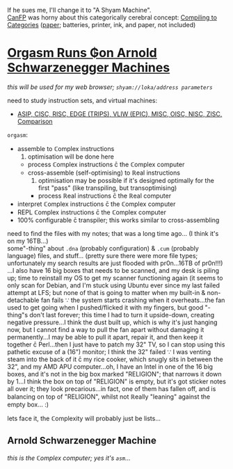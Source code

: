 If he sues me, I'll change it to "A Shyam Machine".
<br>[CanFP](https://www.meetup.com/CanFPG/events/gkbllmywpbtb) was horny about this categorically cerebral concept: [Compiling to Categories](https://www.youtube.com/watch?v=vzLK_xE9Zy8) ([paper](http://conal.net/papers/compiling-to-categories/); batteries, printer, ink, and paper, not included)

# [Orgasm Runs ₲on Arnold Schwarzenegger Machines](http://forlackofabettercomic.com/?id=47)
*this will be used for my web browser; `shyam://loka/address parameters`*

need to study instruction sets, and virtual machines:
* [ASIP, CISC, RISC, EDGE (TRIPS), VLIW (EPIC), MISC, OISC, NISC, ZISC, Comparison](https://en.wikipedia.org/wiki/Template:CPU_technologies)

`orgasm`:
* assemble to ℂomplex instructions
  1. optimisation will be done here
  * process ℂomplex instructions c̄ the ℂomplex computer
  * cross-assemble (self-optimising) to ℝeal instructions
    1. optimisation may be possible if it's designed optimally for the first "pass" (like transpiling, but transoptimising)
    * process ℝeal instructions c̄ the ℝeal computer
* interpret ℂomplex instructions c̄ the ℂomplex computer
* REPL ℂomplex instructions c̄ the ℂomplex computer
* 100% configurable c̄ transpiler; this works similar to cross-assembling

need to find the files with my notes; that was a long time ago... (I think it's on my 16TB...)
<br>some"-thing" about `.dna` (probably configuration) & `.cum` (probably language) files, and stuff... (pretty sure there were more file types; unfortunately my search results are just flooded with pr0n...16TB of pr0n!!!) ...I also have 16 big boxes that needs to be scanned, and my desk is piling up; time to reinstall my OS to get my scanner functioning again (it seems to only scan for Debian, and I'm stuck using Ubuntu ever since my last failed attempt at LFS; but none of that is going to matter when my built-in & non-detachable fan fails ∵ the system starts crashing when it overheats...the fan used to get going when I pushed/flicked it with my fingers, but good "-thing"s don't last forever; this time I had to turn it upside-down, creating negative pressure...I think the dust built up, which is why it's just hanging now, but I cannot find a way to pull the fan apart without damaging it permanently...I may be able to pull it apart, repair it, and then keep it together c̄ Perl...then I just have to patch my 32" TV, so I can stop using this pathetic excuse of a (16") monitor; I think the 32" failed ∵ I was venting steam into the back of it c̄ my rice cooker, which snugly sits in between the 32", and my AMD APU computer...oh, I have an Intel in one of the 16 big boxes, and it's not in the big box marked "RELIGION"; that narrows it down by 1...I think the box on top of "RELIGION" is empty, but it's got sticker notes all over it; they look precarious...in fact, one of them has fallen off, and is balancing on top of "RELIGION", whilst not ℝeally "leaning" against the empty box... \:)

lets face it, the ℂomplexity will probably just be lists...

## Arnold Schwarzenegger Machine
*this is the ℂomplex computer; yes it's `asm`...*
